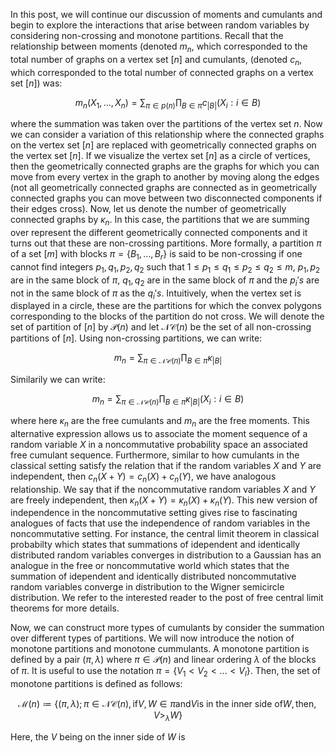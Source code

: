 In this post, we will continue our discussion of moments and cumulants and begin to explore the interactions that arise between random variables by considering non-crossing and monotone partitions. Recall that the relationship between moments (denoted $m_n$, which corresponded to the total number of graphs on a vertex set $[n]$ and cumulants, (denoted $c_n$, which corresponded to the total number of connected graphs on a vertex set $[n]$) was: 

$$m_n(X_1,...,X_n) = \sum_{\pi \in p(n)} \prod_{B \in \pi} c_{|B|}(X_i : i \in B)$$

where the summation was taken over the partitions of the vertex set $n$. Now we can consider a variation of this relationship where the connected graphs on the vertex set $[n]$ are replaced with geometrically connected graphs on the vertex set $[n]$. If we visualize the vertex set $[n]$ as a circle of vertices, then the geometrically connected graphs are the graphs for which you can move from every vertex in the graph to another by moving along the edges (not all geometrically connected graphs are connected as in geometrically connected graphs you can move between two disconnected components if their edges cross). Now, let us denote the number of geometrically connected graphs by $\kappa_n$. In this case, the partitions that we are summing over represent the different geometrically connected components and it turns out that these are non-crossing partitions. More formally, a partition $\pi$ of a set $[m]$ with blocks $\pi = \{B_1,...,B_r\}$ is said to be non-crossing if one cannot find integers $p_1, q_1, p_2, q_2$ such that $1 \leq p_1 \leq q_1 \leq p_2 \leq q_2 \leq m$, $p_1, p_2$ are in the same block of $\pi$, $q_1, q_2$ are in the same block of $\pi$ and the $p_i's$ are not in the same block of $\pi$ as the $q_i's$. Intuitively, when the vertex set is displayed in a circle, these are the partitions for which the convex polygons corresponding to the blocks of the partition do not cross. We will denote the set of partition of $[n]$ by $\mathcal{P}(n)$ and let $\mathcal{NC}(n)$ be the set of all non-crossing partitions of $[n]$. Using non-crossing partitions, we can write:

$$m_n = \sum_{\pi \in \mathcal{NC}(n)} \prod_{B \in \pi}\kappa_{|B|}$$

Similarily we can write: 

$$m_n = \sum_{\pi \in \mathcal{NC}(n)} \prod_{B \in \pi}\kappa_{|B|}(X_i : i \in B)$$

where here $\kappa_{n}$ are the free cumulants and $m_n$ are the free moments. This alternative expression allows us to associate the moment sequence of a random variable $X$ in a noncommutative probability space an associated free cumulant sequence. Furthermore, similar to how cumulants in the classical setting satisfy the relation that if the random variables $X$ and $Y$ are independent, then $c_n(X + Y) = c_n(X) + c_n(Y)$, we have analogous relationship. We say that if the noncommutative random variables $X$ and $Y$ are freely independent, then $\kappa_n(X + Y) = \kappa_n(X) + \kappa_n(Y)$. This new version of independence in the noncommutative setting gives rise to fascinating analogues of facts that use the independence of random variables in the noncommutative setting. For instance, the central limit theorem in classical probabilty which states that summations of idependent and identically distributed random variables converges in distribution to a Gaussian has an analogue in the free or noncommutative world which states that the summation of idependent and identically distributed noncommutative random variables converge in distribution to the Wigner semicircle distribution. We refer to the interested reader to the post of free central limit theorems for more details. 



Now, we can construct more types of cumulants by consider the summation over different types of partitions. We will now introduce the notion of monotone partitions and monotone cummulants. A monotone partition is defined by a pair $(\pi, \lambda)$ where $\pi \in \mathcal{P}(n)$ and linear ordering $\lambda$ of the blocks of $\pi$. It is useful to use the notation $\pi = \{ V_1 < V_2 < ... < V_l\}$. Then, the set of monotone partitions is defined as follows:

$$\mathcal{M}(n) \coloneq \{(\pi, \lambda); \pi \in \mathcal{NC}(n), \text{if} V, W \in \pi \text{and} V \text{is in the inner side of} W, \text{then}, V >_{\lambda} W \}$$

Here, the $V$ being on the inner side of $W$ is























